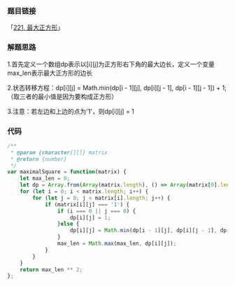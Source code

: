 ### 题目链接

「[221. 最大正方形](https://leetcode.cn/problems/maximal-square/)」

### 解题思路

1.首先定义一个数组dp表示以[i][j]为正方形右下角的最大边长，定义一个变量max_len表示最大正方形的边长

2.状态转移方程：dp[i][j] = Math.min(dp[i - 1][j], dp[i][j - 1], dp[i - 1][j - 1]) + 1;（取三者的最小值是因为要构成正方形）

3.注意：若左边和上边的点为'1'，则dp[i][j] = 1

### 代码

```javascript
/**
 * @param {character[][]} matrix
 * @return {number}
 */
var maximalSquare = function(matrix) {
    let max_len = 0;
    let dp = Array.from(Array(matrix.length), () => Array(matrix[0].length).fill(0));
    for (let i = 0; i < matrix.length; i++) {
        for (let j = 0; j < matrix[i].length; j++) {
            if (matrix[i][j] === '1') {
                if (i === 0 || j === 0) {
                    dp[i][j] = 1;
                }else {
                    dp[i][j] = Math.min(dp[i - 1][j], dp[i][j - 1], dp[i - 1][j - 1]) + 1;
                }
                max_len = Math.max(max_len, dp[i][j]);
            }
        }
    }
    return max_len ** 2;
};
```


